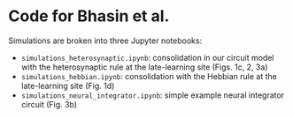 # Code for Bhasin et al.

Simulations are broken into three Jupyter notebooks:
- `simulations_heterosynaptic.ipynb`: consolidation in our circuit model with the heterosynaptic rule at the late-learning site (Figs. 1c, 2, 3a)
- `simulations_hebbian.ipynb`: consolidation with the Hebbian rule at the late-learning site (Fig. 1d)
- `simulations_neural_integrator.ipynb`: simple example neural integrator circuit (Fig. 3b)
